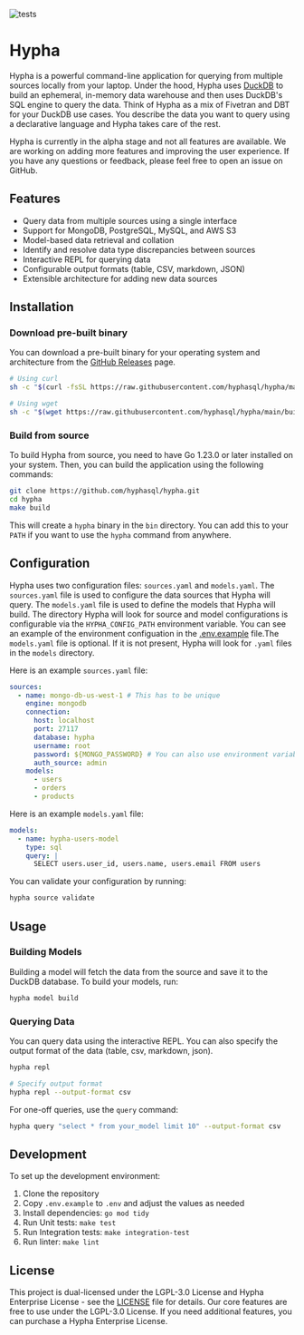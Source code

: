 ![tests](https://github.com/hyphasql/hypha/actions/workflows/ci.yaml/badge.svg)

# Hypha

Hypha is a powerful command-line application for querying from multiple sources locally from your laptop. Under the hood, Hypha uses [DuckDB](https://duckdb.org/) to build an ephemeral, in-memory data warehouse and then uses DuckDB's SQL engine to query the data. Think of Hypha as a mix of Fivetran and DBT for your DuckDB use cases. You describe the data you want to query using a declarative language and Hypha takes care of the rest.

Hypha is currently in the alpha stage and not all features are available. We are working on adding more features and improving the user experience. If you have any questions or feedback, please feel free to open an issue on GitHub.

## Features

- Query data from multiple sources using a single interface
- Support for MongoDB, PostgreSQL, MySQL, and AWS S3
- Model-based data retrieval and collation
- Identify and resolve data type discrepancies between sources
- Interactive REPL for querying data
- Configurable output formats (table, CSV, markdown, JSON)
- Extensible architecture for adding new data sources

## Installation

### Download pre-built binary

You can download a pre-built binary for your operating system and architecture from the [GitHub Releases](https://github.com/hyphasql/hypha/releases) page.

```bash
# Using curl
sh -c "$(curl -fsSL https://raw.githubusercontent.com/hyphasql/hypha/main/build/install.sh)"

# Using wget
sh -c "$(wget https://raw.githubusercontent.com/hyphasql/hypha/main/build/install.sh -O -)"
```

### Build from source

To build Hypha from source, you need to have Go 1.23.0 or later installed on your system. Then, you can build the application using the following commands:

```bash
git clone https://github.com/hyphasql/hypha.git
cd hypha
make build
```

This will create a `hypha` binary in the `bin` directory. You can add this to your `PATH` if you want to use the `hypha` command from anywhere.

## Configuration

Hypha uses two configuration files: `sources.yaml` and `models.yaml`. The `sources.yaml` file is used to configure the data sources that Hypha will query. The `models.yaml` file is used to define the models that Hypha will build. The directory Hypha will look for source and model configurations is configurable via the `HYPHA_CONFIG_PATH` environment variable. You can see an example of the environment configuation in the [.env.example](.env.example) file.The `models.yaml` file is optional. If it is not present, Hypha will look for `.yaml` files in the `models` directory.

Here is an example `sources.yaml` file:

```yaml
sources:
  - name: mongo-db-us-west-1 # This has to be unique
    engine: mongodb
    connection:
      host: localhost
      port: 27117
      database: hypha
      username: root
      password: ${MONGO_PASSWORD} # You can also use environment variables.
      auth_source: admin
    models: 
      - users
      - orders
      - products
```

Here is an example `models.yaml` file:

```yaml
models:
  - name: hypha-users-model
    type: sql
    query: |
      SELECT users.user_id, users.name, users.email FROM users
```

You can validate your configuration by running:

```bash
hypha source validate
```

## Usage

### Building Models

Building a model will fetch the data from the source and save it to the DuckDB database. To build your models, run:

```bash
hypha model build
```

### Querying Data

You can query data using the interactive REPL. You can also specify the output format of the data (table, csv, markdown, json).

```bash
hypha repl

# Specify output format
hypha repl --output-format csv
```

For one-off queries, use the `query` command:

```bash
hypha query "select * from your_model limit 10" --output-format csv
```

## Development

To set up the development environment:

1. Clone the repository
2. Copy `.env.example` to `.env` and adjust the values as needed
3. Install dependencies: `go mod tidy`
4. Run Unit tests: `make test`
5. Run Integration tests: `make integration-test`
6. Run linter: `make lint`

## License

This project is dual-licensed under the LGPL-3.0 License and Hypha Enterprise License - see the [LICENSE](LICENSE) file for details. Our core features are free to use under the LGPL-3.0 License. If you need additional features, you can purchase a Hypha Enterprise License.
